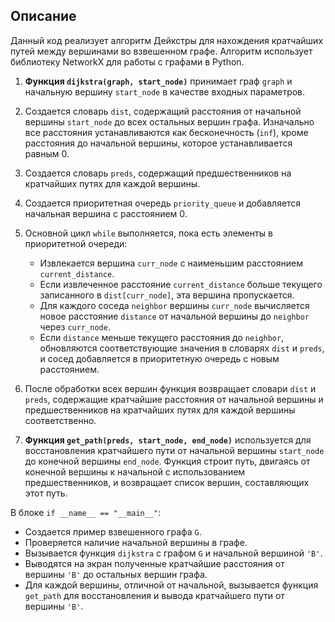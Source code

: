 ## Описание

Данный код реализует алгоритм Дейкстры для нахождения кратчайших путей между вершинами во взвешенном графе. Алгоритм использует библиотеку NetworkX для работы с графами в Python.

1. **Функция `dijkstra(graph, start_node)`** принимает граф `graph` и начальную вершину `start_node` в качестве входных параметров.

2. Создается словарь `dist`, содержащий расстояния от начальной вершины `start_node` до всех остальных вершин графа. Изначально все расстояния устанавливаются как бесконечность (`inf`), кроме расстояния до начальной вершины, которое устанавливается равным 0.

3. Создается словарь `preds`, содержащий предшественников на кратчайших путях для каждой вершины.

4. Создается приоритетная очередь `priority_queue` и добавляется начальная вершина с расстоянием 0.

5. Основной цикл `while` выполняется, пока есть элементы в приоритетной очереди:
   - Извлекается вершина `curr_node` с наименьшим расстоянием `current_distance`.
   - Если извлеченное расстояние `current_distance` больше текущего записанного в `dist[curr_node]`, эта вершина пропускается.
   - Для каждого соседа `neighbor` вершины `curr_node` вычисляется новое расстояние `distance` от начальной вершины до `neighbor` через `curr_node`.
   - Если `distance` меньше текущего расстояния до `neighbor`, обновляются соответствующие значения в словарях `dist` и `preds`, и сосед добавляется в приоритетную очередь с новым расстоянием.

6. После обработки всех вершин функция возвращает словари `dist` и `preds`, содержащие кратчайшие расстояния от начальной вершины и предшественников на кратчайших путях для каждой вершины соответственно.

7. **Функция `get_path(preds, start_node, end_node)`** используется для восстановления кратчайшего пути от начальной вершины `start_node` до конечной вершины `end_node`. Функция строит путь, двигаясь от конечной вершины к начальной с использованием предшественников, и возвращает список вершин, составляющих этот путь.

В блоке `if __name__ == "__main__"`:
- Создается пример взвешенного графа `G`.
- Проверяется наличие начальной вершины в графе.
- Вызывается функция `dijkstra` с графом `G` и начальной вершиной `'B'`.
- Выводятся на экран полученные кратчайшие расстояния от вершины `'B'` до остальных вершин графа.
- Для каждой вершины, отличной от начальной, вызывается функция `get_path` для восстановления и вывода кратчайшего пути от вершины `'B'`.
